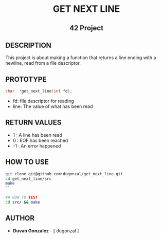 <h1 align= center> GET NEXT LINE </h1>

<h2 align= center> 42 Project </h2>

## DESCRIPTION
This project is about making a function that returns a line ending with a newline, read from a file descriptor.

## PROTOTYPE
```c
char  *get_next_line(int fd);
```
- fd: file descriptor for reading
- line: The value of what has been read

## RETURN VALUES
- 1 : A line has been read
- 0 : EOF has been reached
- -1 : An error happened

## HOW TO USE
```bash
git clone git@github.com:dugonzal/get_next_line.git
cd get_next_line/src
make
``

## HOW TO TEST
cd src/ && make
```

## AUTHOR
- **Duvan Gonzalez** - [ dugonzal ]
